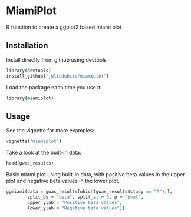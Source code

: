 # MiamiPlot
 R function to create a ggplot2 based miami plot

## Installation
Install directly from github using devtools
```coffee
library(devtools)
install_github("juliedwhite/miamiplot")
```
Load the package each time you use it:
```coffee
library(miamiplot)
```

## Usage
See the vignette for more examples:
```coffee
vignette("miamiplot")
```

Take a look at the built-in data:
```coffee
head(gwas_results)
```

Basic miami plot using built-in data, with positive beta values in the upper
plot and negative beta values in the lower plot.
```coffee
ggmiami(data = gwas_results[which(gwas_results$study == "A"),], 
        split_by = "beta", split_at = 0, p = "pval", 
        upper_ylab = "Positive beta values",
        lower_ylab = "Negative beta values"))
```
